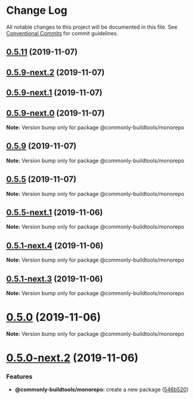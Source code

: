 # Change Log

All notable changes to this project will be documented in this file.
See [Conventional Commits](https://conventionalcommits.org) for commit guidelines.

## [0.5.11](https://github.com/commonlyjs/commonly-buildtools/compare/v0.5.10...v0.5.11) (2019-11-07)



## [0.5.9-next.2](https://github.com/commonlyjs/commonly-buildtools/compare/v0.5.9-next.1...v0.5.9-next.2) (2019-11-07)



## [0.5.9-next.1](https://github.com/commonlyjs/commonly-buildtools/compare/v0.5.9-next.0...v0.5.9-next.1) (2019-11-07)



## [0.5.9-next.0](https://github.com/commonlyjs/commonly-buildtools/compare/v0.5.9...v0.5.9-next.0) (2019-11-07)

**Note:** Version bump only for package @commonly-buildtools/monorepo





## [0.5.9](https://github.com/commonlyjs/commonly-buildtools/compare/v0.5.5-next.1...v0.5.9) (2019-11-07)

**Note:** Version bump only for package @commonly-buildtools/monorepo





## [0.5.5](https://github.com/commonlyjs/commonly-buildtools/compare/v0.5.5-next.1...v0.5.5) (2019-11-07)

**Note:** Version bump only for package @commonly-buildtools/monorepo





## [0.5.5-next.1](https://github.com/commonlyjs/commonly-buildtools/compare/v0.5.1-next.4...v0.5.5-next.1) (2019-11-06)

**Note:** Version bump only for package @commonly-buildtools/monorepo





## [0.5.1-next.4](https://github.com/commonlyjs/commonly-buildtools/compare/v0.5.1-next.3...v0.5.1-next.4) (2019-11-06)

**Note:** Version bump only for package @commonly-buildtools/monorepo





## [0.5.1-next.3](https://github.com/commonlyjs/commonly-buildtools/compare/v0.5.1-next.2...v0.5.1-next.3) (2019-11-06)

**Note:** Version bump only for package @commonly-buildtools/monorepo





# [0.5.0](https://github.com/commonlyjs/commonly-buildtools/compare/v0.5.0-next.3...v0.5.0) (2019-11-06)

**Note:** Version bump only for package @commonly-buildtools/monorepo





# [0.5.0-next.2](https://github.com/commonlyjs/commonly-buildtools/compare/v0.5.0-next.1...v0.5.0-next.2) (2019-11-06)


### Features

* **@commonly-buildtools/monorepo:** create a new package ([546b520](https://github.com/commonlyjs/commonly-buildtools/commit/546b520aed66565324ceea66a81c5c3608cc5507))

